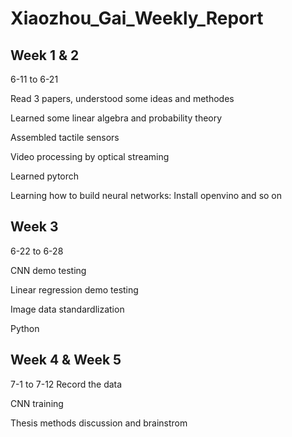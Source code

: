 # Xiaozhou_Gai_Weekly_Report

## Week 1 & 2

6-11 to 6-21

Read 3 papers, understood some ideas and methodes

Learned some linear algebra and probability theory

Assembled tactile sensors

Video processing by optical streaming

Learned pytorch

Learning how to build neural networks: Install openvino and so on

## Week 3

6-22 to 6-28

CNN demo testing

Linear regression demo testing

Image data standardlization

Python

## Week 4 & Week 5
7-1 to 7-12
Record the data

CNN training

Thesis methods discussion and brainstrom
